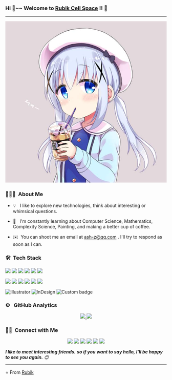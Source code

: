 ### Hi 👋~~    Welcome to [Rubik Cell Space](https://ash-z01.github.io) !! 🚀

<!--
**ash-z01/ash-z01** is a ✨ _special_ ✨ repository because its `README.md` (this file) appears on your GitHub profile.

Here are some ideas to get you started:

- 🔭 I’m currently working on ...
- 🌱 I’m currently learning ...
- 👯 I’m looking to collaborate on ...
- 🤔 I’m looking for help with ...
- 💬 Ask me about ...
- 📫 How to reach me: ...
- 😄 Pronouns: ...
- ⚡ Fun fact: ...
-->

---------------------------------------------------------

![RubikCell Banner](https://github.com/ash-z01/ash-z01.github.io/blob/master/images/chino111.png)


### 👨🏻‍💻 &nbsp;About Me

<!--
-  **Explore** Development :zap: | Open-Source :fire:    
-  **Hobbies** History 📖 & Math 📚 & Coffee ☕ & Complexity 🏹 & Painting 🖌️
-  **Contact** [Rubik](ash-z01@qq.com)
-->

* 💡 &nbsp; I like to explore new technologies, think about interesting or whimsical questions.

* 🌱 &nbsp; I'm constantly learning about Computer Science, Mathematics, Complexity Science, Painting, and making a better cup of coffee.

* ✉️ &nbsp;You can shoot me an email at ash-z@qq.com . I'll try to respond as soon as I can.


### 🛠 &nbsp;Tech Stack

<code><img height="30" src="https://www.vectorlogo.zone/logos/rust-lang/rust-lang-ar21.svg"></code>
<code><img height="30" src="https://www.vectorlogo.zone/logos/haskell/haskell-ar21.svg"></code>
<code><img height="30" src="https://www.vectorlogo.zone/logos/common-lispnet/common-lispnet-ar21.svg"></code>
<code><img height="30" src="https://www.vectorlogo.zone/logos/javascript/javascript-ar21.svg"></code>
<code><img height="30" src="https://www.vectorlogo.zone/logos/lua/lua-ar21.svg"></code>
<code><img height="30" src="https://www.vectorlogo.zone/logos/golang/golang-ar21.svg"></code>

<code><img height="30" src="https://www.vectorlogo.zone/logos/github/github-ar21.svg"></code>
<code><img height="30" src="https://www.vectorlogo.zone/logos/archlinux/archlinux-ar21.svg"></code>
<code><img height="30" src="https://www.vectorlogo.zone/logos/alpinelinux/alpinelinux-ar21.svg"></code>
<code><img height="30" src="https://www.vectorlogo.zone/logos/matrix/matrix-ar21.svg"></code>
<code><img height="30" src="https://www.vectorlogo.zone/logos/neovimio/neovimio-ar21.svg"></code>
<code><img height="30" src="https://www.vectorlogo.zone/logos/visualstudio_code/visualstudio_code-ar21.svg"></code>

![Illustrator](https://img.shields.io/badge/-Illustrator-333333?style=flat&logo=adobe-illustrator)
![InDesign](https://img.shields.io/badge/-InDesign-333333?style=flat&logo=adobe-indesign)
![Custom badge](https://img.shields.io/endpoint?style=flat-square&logo=appveyor&logoColor=yellow)



### ⚙️ &nbsp; GitHub Analytics

<p align="center">
<a href="https://github.com/AVS1508">
  <img height="180em" src="https://github-readme-stats-eight-theta.vercel.app/api?username=AVS1508&show_icons=true&theme=vue-dark&include_all_commits=true&count_private=true" />
  <img height="180em" src="https://github-readme-stats-eight-theta.vercel.app/api/top-langs/?username=ash-z01&layout=compact&exclude_lang=java+r&theme=vue-dark" />
</a>
</p>

### 🤝🏻 &nbsp;Connect with Me

<p align="center">

<a href="https://www.adityavsingh.com">
<img src="https://img.shields.io/badge/-adityavsingh.com-3423A6?style=flat-square&logo=Google-Chrome&logoColor=white"/></a>

<a href="https://linkedin.com/in/AVS1508">
<img src="https://img.shields.io/badge/-Aditya%20Vikram%20Singh-0077B5?style=flat-square&logo=Linkedin&logoColor=white"/></a>

<a href="mailto:avsingh@umass.edu">
<img src="https://img.shields.io/badge/-avsingh@umass.edu-D14836?style=flat-square&logo=Gmail&logoColor=white"/></a>

<a href="https://instagram.com/adityavs_">
<img src="https://img.shields.io/badge/-@adityavs__-E4405F?style=flat-square&logo=Instagram&logoColor=white"/></a>

<a href="https://facebook.com/AVS1508">
<img src="https://img.shields.io/badge/-@AVS1508-1877F2?style=flat-square&logo=Facebook&logoColor=white"/></a>

<a href="https://www.behance.net/AVS1508">
<img src="https://img.shields.io/badge/-@AVS1508-1769FF?style=flat-square&logo=Behance&logoColor=white"/></a>

</p>


<em>
    <b>I like to meet interesting friends.</b>
    <b>so if you want to say hello, </b>
    <b>I'll be happy to see you again.</b> 😊
</em>

---
⭐️ From [Rubik](https://github.com/ash-z01)
